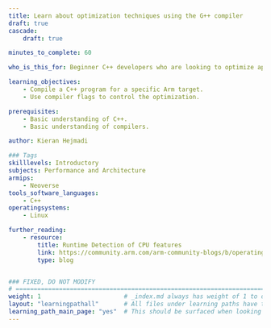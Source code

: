 ```yaml
---
title: Learn about optimization techniques using the G++ compiler
draft: true
cascade:
    draft: true

minutes_to_complete: 60

who_is_this_for: Beginner C++ developers who are looking to optimize applications on Arm-based cloud instances with no source code modifications. 

learning_objectives: 
    - Compile a C++ program for a specific Arm target.
    - Use compiler flags to control the optimization.

prerequisites:
    - Basic understanding of C++.
    - Basic understanding of compilers.

author: Kieran Hejmadi

### Tags
skilllevels: Introductory
subjects: Performance and Architecture
armips:
    - Neoverse
tools_software_languages:
    - C++
operatingsystems:
    - Linux

further_reading:
    - resource:
        title: Runtime Detection of CPU features 
        link: https://community.arm.com/arm-community-blogs/b/operating-systems-blog/posts/runtime-detection-of-cpu-features-on-an-armv8-a-cpu
        type: blog


### FIXED, DO NOT MODIFY
# ================================================================================
weight: 1                       # _index.md always has weight of 1 to order correctly
layout: "learningpathall"       # All files under learning paths have this same wrapper
learning_path_main_page: "yes"  # This should be surfaced when looking for related content. Only set for _index.md of learning path content.
---
```

